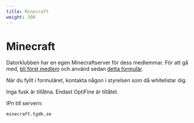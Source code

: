 ```yaml
---
title: Minecraft
weight: 300
---
```


# Minecraft

Datorklubben har en egen Minecraftserver för dess medlemmar. För att gå med, [bli först medlem](/docs/foreningen/bli-medlem) och använd sedan [detta formulär](https://forms.gle/i7h1FiDFfL5TuunL8).

När du fyllt i formuläret, kontakta någon i styrelsen som då whitelistar dig.

Inga fusk är tillåtna. Endast OptiFine är tillåtet.

IPn till servern:

```text
minecraft.tgdk.se
```
